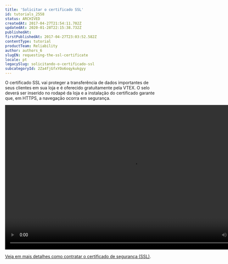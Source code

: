 ```yaml
---
title: 'Solicitar o certificado SSL'
id: tutorials_2558
status: ARCHIVED
createdAt: 2017-04-27T21:54:11.702Z
updatedAt: 2020-01-28T22:15:38.732Z
publishedAt: 
firstPublishedAt: 2017-04-27T23:03:52.582Z
contentType: tutorial
productTeam: Reliability
author: authors_6
slugEN: requesting-the-ssl-certificate
locale: pt
legacySlug: solicitando-o-certificado-ssl
subcategoryId: 2Za4fjGfxYOo6oqykukgyy
---
```


O certificado SSL vai proteger a transferência de dados importantes de seus clientes em sua loja e é oferecido gratuitamente pela VTEX. O selo deverá ser inserido no rodapé da loja e a instalação do certificado garante que, em HTTPS, a navegação ocorra em segurança.

<video class="wp-video-shortcode" id="video-2558-10" width="840" height="473" preload="metadata" controls="controls"><source type="video/mp4" src="//assets.contentful.com/alneenqid6w5/17AAe0VyN426qiYmWMI6SG/1806e294d31bd22b55f778948b6086e7/SolicitandoSSL-1.mp4?_=10" />[https://assets.contentful.com/alneenqid6w5/17AAe0VyN426qiYmWMI6SG/1806e294d31bd22b55f778948b6086e7/SolicitandoSSL-1.mp4](https://assets.contentful.com/alneenqid6w5/17AAe0VyN426qiYmWMI6SG/1806e294d31bd22b55f778948b6086e7/SolicitandoSSL-1.mp4 "//assets.contentful.com/alneenqid6w5/17AAe0VyN426qiYmWMI6SG/1806e294d31bd22b55f778948b6086e7/SolicitandoSSL-1.mp4")</video>

[Veja em mais detalhes como contratar o certificado de segurança (SSL)](/pt/tutorial/certificado-de-seguranca-ssl-a-que-se-refere-e-como-contratar/).
